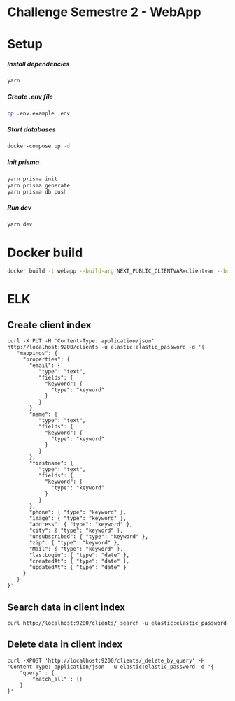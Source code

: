 # Challenge Semestre 2 - WebApp

# Setup

##### Install dependencies

```bash
yarn
```

##### Create .env file

```bash
cp .env.example .env
```

##### Start databases

```bash
docker-compose up -d
```

##### Init prisma

```bash
yarn prisma init
yarn prisma generate
yarn prisma db push
```

##### Run dev

```bash
yarn dev
```

# Docker build

```bash
docker build -t webapp --build-arg NEXT_PUBLIC_CLIENTVAR=clientvar --build-arg SKIP_ENV_VALIDATION=true --build-arg NEXTAUTH_URL=http://localhost:3000 --build-arg NEXTAUTH_SECRET=one-piece .
```



# ELK

## Create client index
```
curl -X PUT -H 'Content-Type: application/json' http://localhost:9200/clients -u elastic:elastic_password -d '{
   "mappings": {
     "properties": {
       "email": {
          "type": "text",
          "fields": {
            "keyword": { 
              "type": "keyword"
            }
          }
       },
       "name": {
          "type": "text",
          "fields": {
            "keyword": {
              "type": "keyword"
            }
          }
       },
       "firstname": {
          "type": "text",
          "fields": {
            "keyword": {
              "type": "keyword"
            }
          }
       },
       "phone": { "type": "keyword" },
       "image": { "type": "keyword" },
       "address": { "type": "keyword" },
       "city": { "type": "keyword" },
       "unsubscribed": { "type": "keyword" },
       "zip": { "type": "keyword" },
       "Mail": { "type": "keyword" },
       "lastLogin": { "type": "date" },
       "createdAt": { "type": "date" },
       "updatedAt": { "type": "date" }
     }
   }
}'
```

## Search data in client index
```
curl http://localhost:9200/clients/_search -u elastic:elastic_password
```

## Delete data in client index
```
curl -XPOST 'http://localhost:9200/clients/_delete_by_query' -H 'Content-Type: application/json' -u elastic:elastic_password -d '{
    "query" : {
        "match_all" : {}
    }
}'
```